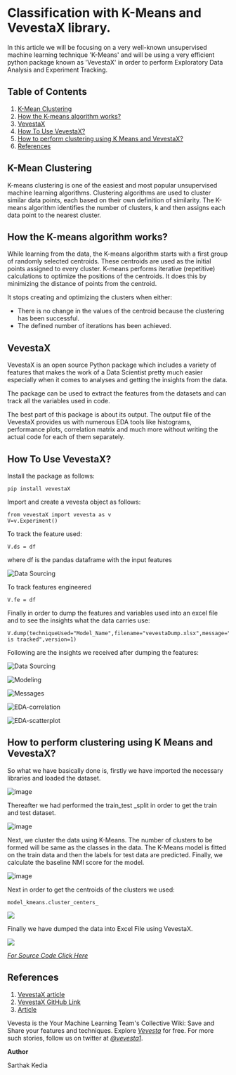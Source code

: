 
# Classification with K-Means and VevestaX library.

In this article we will be focusing on a very well-known unsupervised machine learning technique 'K-Means' and will be using a very efficient python package known as 'VevestaX' in order to perform Exploratory Data Analysis and Experiment Tracking.

## Table of Contents
1.  [K-Mean Clustering](https://github.com/Vevesta/VevestaX/blob/main/tutorials/Kmeans/tutorial_kmeans.md#k-mean-clustering)
2.  [How the K-means algorithm works?](https://github.com/Vevesta/VevestaX/blob/main/tutorials/Kmeans/tutorial_kmeans.md#how-the-k-means-algorithm-works)
3.  [VevestaX](https://github.com/Vevesta/VevestaX/blob/main/tutorials/Kmeans/tutorial_kmeans.md#vevestax)
4.  [How To Use VevestaX?](https://github.com/Vevesta/VevestaX/blob/main/tutorials/Kmeans/tutorial_kmeans.md#how-to-use-vevestax)
5.  [How to perform clustering using K Means and VevestaX?](https://github.com/Vevesta/VevestaX/blob/main/tutorials/Kmeans/tutorial_kmeans.md#how-to-perform-clustering-using-k-means-and-vevestax)
6.  [References](https://github.com/Vevesta/VevestaX/blob/main/tutorials/Kmeans/tutorial_kmeans.md#references)

## K-Mean Clustering
K-means clustering is one of the easiest and most popular unsupervised machine learning algorithms. Clustering algorithms are used to cluster similar data points, each based on their own definition of similarity. The K-means algorithm identifies the number of clusters, k and then assigns each data point to the nearest cluster.

## How the K-means algorithm works?
While learning from the data, the K-means algorithm starts with a first group of randomly selected centroids. These centroids are used as the initial points assigned to every cluster. K-means performs iterative (repetitive) calculations to optimize the positions of the centroids. It does this by minimizing the distance of points from the centroid.

It stops creating and optimizing the clusters when either:

* There is no change in the values of the centroid because the clustering has been successful.
* The defined number of iterations has been achieved.

## VevestaX
VevestaX is an open source Python package which includes a variety of features that makes the work of a Data Scientist pretty much easier especially when it comes to analyses and getting the insights from the data.

The package can be used to extract the features from the datasets and can track all the variables used in code.

The best part of this package is about its output. The output file of the VevestaX provides us with numerous EDA tools like histograms, performance plots, correlation matrix and much more without writing the actual code for each of them separately.

## How To Use VevestaX?
Install the package as follows:

```
pip install vevestaX
```

Import and create a vevesta object as follows:

```
from vevestaX import vevesta as v
V=v.Experiment()
```

To track the feature used:

```
V.ds = df
```

where df is the pandas dataframe with the input features

![Data Sourcing](https://miro.medium.com/max/875/1*k-xRg908ebCeGNjwpSVtSA.png)

To track features engineered

```
V.fe = df
```

Finally in order to dump the features and variables used into an excel file and to see the insights what the data carries use:

```
V.dump(techniqueUsed="Model_Name",filename="vevestaDump.xlsx",message="precision is tracked",version=1)
```


Following are the insights we received after dumping the features:

![Data Sourcing](https://miro.medium.com/max/875/1*Cq4g-mxTeIEXO7ENiYlIBQ.png)

![Modeling](https://miro.medium.com/max/875/1*YogmO8lQO0-a9zQlxgyDLw.png)

![Messages](https://miro.medium.com/max/875/1*imcZJfOIAPtNBMYRwsd76A.png)

![EDA-correlation](https://miro.medium.com/max/875/1*w8WMUlJ42c4ep3HwhMWJRw.png)

![EDA-scatterplot](https://miro.medium.com/max/875/1*FJYB3ypjtXagUWIVUY4n8g.png)

## How to perform clustering using K Means and VevestaX?

So what we have basically done is, firstly we have imported the necessary libraries and loaded the dataset.

![image](https://miro.medium.com/max/875/1*cppo5SPNWFe2YtSJYbkMqA.png)

Thereafter we had performed the train_test _split in order to get the train and test dataset.

![image](https://miro.medium.com/max/875/1*800Qu7ojsH8EwIxkRqKHkg.png)

Next, we cluster the data using K-Means. The number of clusters to be formed will be same as the classes in the data. The K-Means model is fitted on the train data and then the labels for test data are predicted. Finally, we calculate the baseline NMI score for the model.

![image](https://miro.medium.com/max/875/1*DLWTnU0X4nDhrtxMfCnd_Q.png)

Next in order to get the centroids of the clusters we used:

``` 
model_kmeans.cluster_centers_
```


![](https://miro.medium.com/max/875/1*xc8WsQQJdFWDEaKECC1qNw.png)

Finally we have dumped the data into Excel File using VevestaX.

![](https://miro.medium.com/max/875/1*eXPHzj5ckS1eWemOp-a9hw.png)

[*For Source Code Click Here*](https://gist.github.com/sarthakkedia123/bd77515160a0b2d953266e0302268fd2)

## References

1.  [VevestaX article](https://medium.com/@priyanka_60446/vevestax-open-source-library-to-track-failed-and-successful-machine-learning-experiments-and-data-8deb76254b9c)
2.  [VevestaX GitHub Link](https://github.com/Vevesta/VevestaX)
3.  [Article](https://www.vevesta.com/blog/4_Classification_with_K-Means_and_Vevestax_library?utm_source=Github_VevestaX)

Vevesta is the Your Machine Learning Team's Collective Wiki: Save and Share your features and techniques. Explore [*Vevesta*](https://www.vevesta.com/?utm_source=vevestax_github_kmeans) for free. For more such stories, follow us on twitter at [*@vevesta1*](http://twitter.com/vevesta1).

**Author**

Sarthak Kedia
